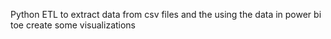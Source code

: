 Python ETL to extract data from csv files and the using the data in power bi toe create some visualizations
